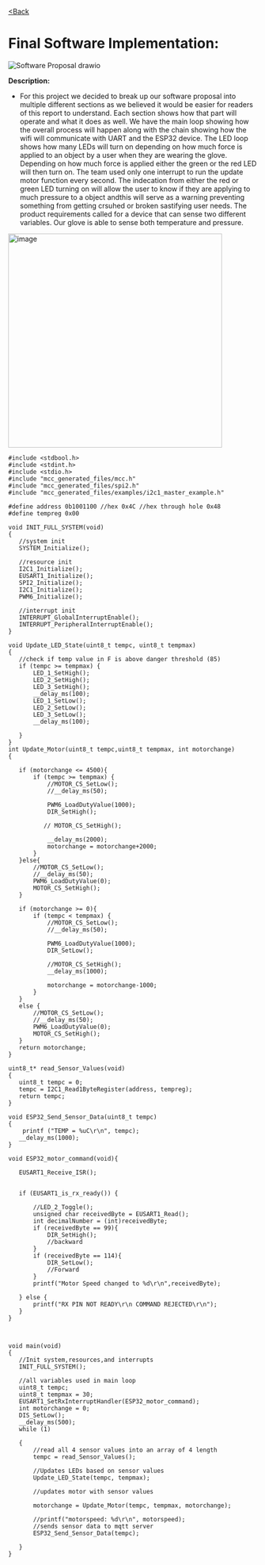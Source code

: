 [<Back](https://team-208-github-io.github.io/Team-208/)

# Final Software Implementation: 

![Software Proposal drawio](https://user-images.githubusercontent.com/122709159/235580754-affaf278-98c8-42ca-82ef-f57de9f3ae39.png)

**Description:**
* For this project we decided to break up our software proposal into multiple different sections as we believed it would be easier for readers of this report to understand\. Each section shows how that part will operate and what it does as well\. We have the main loop showing how the overall process will happen along with the chain showing how the wifi will communicate with UART and the ESP32 device\.  The LED loop shows how many LEDs will turn on depending on how much force is applied to an object by a user when they are wearing the glove\. Depending on how much force is applied either the green or the red LED will then turn on\. The team used only one interrupt to run the update motor function every second\. The indecation from either the red or green LED turning on will allow the user to know if they are applying to much pressure to a object andthis will serve as a warning preventing something from getting crsuhed or broken sastifying user needs\. The product requirements called for a device that can sense two different variables\. Our glove is able to sense both temperature and pressure\.

<img width="432" alt="image" src="https://user-images.githubusercontent.com/122709159/235581557-0d82040f-bf74-4ff4-b5c8-7444821b8827.png">

 `````  
#include <stdbool.h>
#include <stdint.h>
#include <stdio.h>
#include "mcc_generated_files/mcc.h"
#include "mcc_generated_files/spi2.h"
#include "mcc_generated_files/examples/i2c1_master_example.h"

#define address 0b1001100 //hex 0x4C //hex through hole 0x48
#define tempreg 0x00

void INIT_FULL_SYSTEM(void)
{
    //system init
    SYSTEM_Initialize();

    //resource init
    I2C1_Initialize();
    EUSART1_Initialize();
    SPI2_Initialize();
    I2C1_Initialize();
    PWM6_Initialize();
    
    //interrupt init
    INTERRUPT_GlobalInterruptEnable();
    INTERRUPT_PeripheralInterruptEnable();
}

void Update_LED_State(uint8_t tempc, uint8_t tempmax)
{
    //check if temp value in F is above danger threshold (85)
    if (tempc >= tempmax) {
        LED_1_SetHigh();
        LED_2_SetHigh();
        LED_3_SetHigh();
        __delay_ms(100);
        LED_1_SetLow();
        LED_2_SetLow();
        LED_3_SetLow();
        __delay_ms(100);

    } 
}
int Update_Motor(uint8_t tempc,uint8_t tempmax, int motorchange)
{
    
    if (motorchange <= 4500){
        if (tempc >= tempmax) {
            //MOTOR_CS_SetLow();
            //__delay_ms(50);
            
            PWM6_LoadDutyValue(1000);
            DIR_SetHigh();
            
           // MOTOR_CS_SetHigh();
            
            __delay_ms(2000);
            motorchange = motorchange+2000;
        }
    }else{
        //MOTOR_CS_SetLow();
        //__delay_ms(50);
        PWM6_LoadDutyValue(0);
        MOTOR_CS_SetHigh();
    }
   
    if (motorchange >= 0){
        if (tempc < tempmax) {
            //MOTOR_CS_SetLow();
            //__delay_ms(50);
            
            PWM6_LoadDutyValue(1000);
            DIR_SetLow();
            
            //MOTOR_CS_SetHigh();
            __delay_ms(1000);
            
            motorchange = motorchange-1000;
        }
    }
    else {
        //MOTOR_CS_SetLow();
        //__delay_ms(50);
        PWM6_LoadDutyValue(0);
        MOTOR_CS_SetHigh();
    }
    return motorchange;
}

uint8_t* read_Sensor_Values(void)
{  
    uint8_t tempc = 0;
    tempc = I2C1_Read1ByteRegister(address, tempreg);
    return tempc;
}

void ESP32_Send_Sensor_Data(uint8_t tempc)
{
     printf ("TEMP = %uC\r\n", tempc);
    __delay_ms(1000);    
}

void ESP32_motor_command(void){
    
    EUSART1_Receive_ISR();
    
  
    if (EUSART1_is_rx_ready()) {
        
        //LED_2_Toggle();
        unsigned char receivedByte = EUSART1_Read();
        int decimalNumber = (int)receivedByte;
        if (receivedByte == 99){
            DIR_SetHigh();
            //backward
        }
        if (receivedByte == 114){
            DIR_SetLow();
            //Forward
        }
        printf("Motor Speed changed to %d\r\n",receivedByte);
        
    } else {
        printf("RX PIN NOT READY\r\n COMMAND REJECTED\r\n");
    }  
}



void main(void)
{
    //Init system,resources,and interrupts
    INIT_FULL_SYSTEM();
   
    //all variables used in main loop
    uint8_t tempc;
    uint8_t tempmax = 30;
    EUSART1_SetRxInterruptHandler(ESP32_motor_command);
    int motorchange = 0;
    DIS_SetLow();
    __delay_ms(500);
    while (1)
       
    {
        //read all 4 sensor values into an array of 4 length
        tempc = read_Sensor_Values();
        
        //Updates LEDs based on sensor values
        Update_LED_State(tempc, tempmax);
       
        //updates motor with sensor values
        
        motorchange = Update_Motor(tempc, tempmax, motorchange);
        
        //printf("motorspeed: %d\r\n", motorspeed);
        //sends sensor data to mqtt server
        ESP32_Send_Sensor_Data(tempc);

    }
}
`````      
